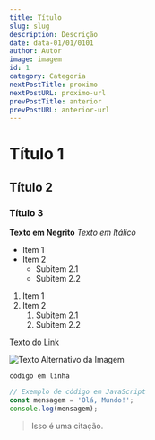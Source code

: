 ```yaml
---
title: Título
slug: slug
description: Descrição
date: data-01/01/0101
author: Autor
image: imagem
id: 1
category: Categoria
nextPostTitle: proximo
nextPostURL: proximo-url
prevPostTitle: anterior
prevPostURL: anterior-url
---
```


# Título 1
## Título 2
### Título 3

**Texto em Negrito**
*Texto em Itálico*

- Item 1
- Item 2
  - Subitem 2.1
  - Subitem 2.2

1. Item 1
2. Item 2
   1. Subitem 2.1
   2. Subitem 2.2

[Texto do Link](https://www.exemplo.com)

![Texto Alternativo da Imagem](url_da_imagem)

`código em linha`

```javascript
// Exemplo de código em JavaScript
const mensagem = 'Olá, Mundo!';
console.log(mensagem);
```
> Isso é uma citação.
